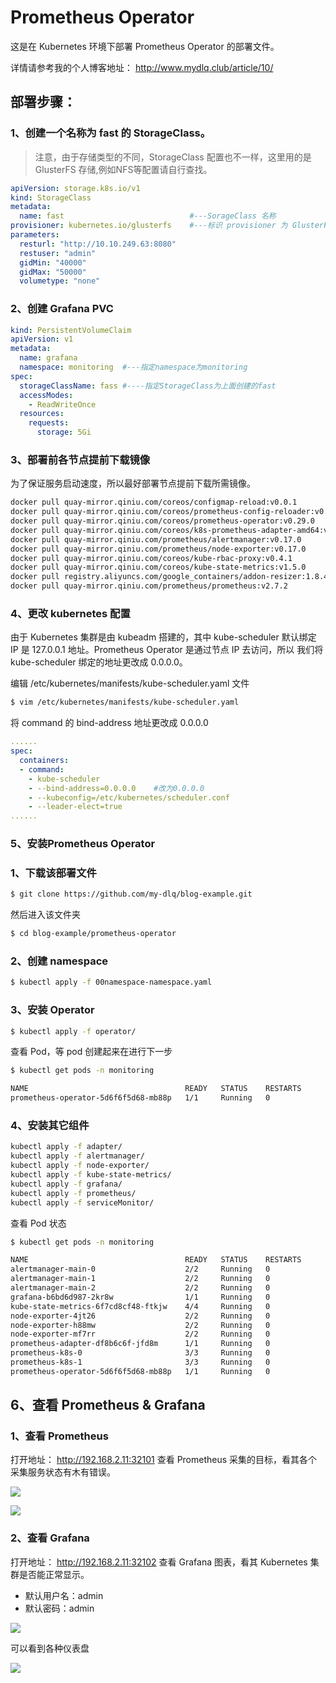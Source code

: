 # Prometheus Operator

这是在 Kubernetes 环境下部署 Prometheus Operator 的部署文件。

详情请参考我的个人博客地址： http://www.mydlq.club/article/10/

## 部署步骤：

### 1、创建一个名称为 fast 的 StorageClass。

> 注意，由于存储类型的不同，StorageClass 配置也不一样，这里用的是 GlusterFS 存储,例如NFS等配置请自行查找。

```yaml
apiVersion: storage.k8s.io/v1
kind: StorageClass
metadata:
  name: fast                            #---SorageClass 名称
provisioner: kubernetes.io/glusterfs    #---标识 provisioner 为 GlusterFS
parameters:
  resturl: "http://10.10.249.63:8080"   
  restuser: "admin"
  gidMin: "40000"
  gidMax: "50000"
  volumetype: "none" 
```

### 2、创建 Grafana PVC

```yaml
kind: PersistentVolumeClaim
apiVersion: v1
metadata:
  name: grafana
  namespace: monitoring  #---指定namespace为monitoring
spec:
  storageClassName: fass #----指定StorageClass为上面创建的fast
  accessModes:
    - ReadWriteOnce
  resources:
    requests:
      storage: 5Gi
```

### 3、部署前各节点提前下载镜像

为了保证服务启动速度，所以最好部署节点提前下载所需镜像。

```bash
docker pull quay-mirror.qiniu.com/coreos/configmap-reload:v0.0.1
docker pull quay-mirror.qiniu.com/coreos/prometheus-config-reloader:v0.29.0
docker pull quay-mirror.qiniu.com/coreos/prometheus-operator:v0.29.0
docker pull quay-mirror.qiniu.com/coreos/k8s-prometheus-adapter-amd64:v0.4.1
docker pull quay-mirror.qiniu.com/prometheus/alertmanager:v0.17.0
docker pull quay-mirror.qiniu.com/prometheus/node-exporter:v0.17.0 
docker pull quay-mirror.qiniu.com/coreos/kube-rbac-proxy:v0.4.1
docker pull quay-mirror.qiniu.com/coreos/kube-state-metrics:v1.5.0
docker pull registry.aliyuncs.com/google_containers/addon-resizer:1.8.4
docker pull quay-mirror.qiniu.com/prometheus/prometheus:v2.7.2
```

### 4、更改 kubernetes 配置

由于 Kubernetes 集群是由 kubeadm 搭建的，其中 kube-scheduler 默认绑定 IP 是 127.0.0.1 地址。Prometheus Operator 是通过节点 IP 去访问，所以 我们将 kube-scheduler 绑定的地址更改成 0.0.0.0。

编辑 /etc/kubernetes/manifests/kube-scheduler.yaml 文件

```bash
$ vim /etc/kubernetes/manifests/kube-scheduler.yaml
```

将 command 的 bind-address 地址更改成 0.0.0.0

```yaml
......
spec:
  containers:
  - command:
    - kube-scheduler
    - --bind-address=0.0.0.0    #改为0.0.0.0
    - --kubeconfig=/etc/kubernetes/scheduler.conf
    - --leader-elect=true
......
```

### 5、安装Prometheus Operator

### 1、下载该部署文件

```bash
$ git clone https://github.com/my-dlq/blog-example.git
```

然后进入该文件夹

```bash
$ cd blog-example/prometheus-operator
```

### 2、创建 namespace

```bash
$ kubectl apply -f 00namespace-namespace.yaml
```

### 3、安装 Operator

```bash
$ kubectl apply -f operator/
```

查看 Pod，等 pod 创建起来在进行下一步

```bash
$ kubectl get pods -n monitoring

NAME                                   READY   STATUS    RESTARTS
prometheus-operator-5d6f6f5d68-mb88p   1/1     Running   0  
```

### 4、安装其它组件

```bash
kubectl apply -f adapter/
kubectl apply -f alertmanager/
kubectl apply -f node-exporter/
kubectl apply -f kube-state-metrics/
kubectl apply -f grafana/
kubectl apply -f prometheus/
kubectl apply -f serviceMonitor/
```

查看 Pod 状态

```bash
$ kubectl get pods -n monitoring

NAME                                   READY   STATUS    RESTARTS
alertmanager-main-0                    2/2     Running   0          
alertmanager-main-1                    2/2     Running   0         
alertmanager-main-2                    2/2     Running   0         
grafana-b6bd6d987-2kr8w                1/1     Running   0
kube-state-metrics-6f7cd8cf48-ftkjw    4/4     Running   0          
node-exporter-4jt26                    2/2     Running   0  
node-exporter-h88mw                    2/2     Running   0          
node-exporter-mf7rr                    2/2     Running   0 
prometheus-adapter-df8b6c6f-jfd8m      1/1     Running   0          
prometheus-k8s-0                       3/3     Running   0  
prometheus-k8s-1                       3/3     Running   0  
prometheus-operator-5d6f6f5d68-mb88p   1/1     Running   0  
```

## 6、查看 Prometheus & Grafana

### 1、查看 Prometheus

打开地址： http://192.168.2.11:32101 查看 Prometheus 采集的目标，看其各个采集服务状态有木有错误。

![](http://ww1.sinaimg.cn/large/007vhU0ely1g3tcklnr5jj30t60c5t8r.jpg)

![](http://ww1.sinaimg.cn/large/007vhU0ely1g3tckfdzddj30t60uh75l.jpg)
### 2、查看 Grafana

打开地址： http://192.168.2.11:32102 查看 Grafana 图表，看其 Kubernetes 集群是否能正常显示。

- 默认用户名：admin
- 默认密码：admin

![](http://ww1.sinaimg.cn/large/007vhU0ely1g3tcg38zedj30t60fm3z1.jpg)

可以看到各种仪表盘

![](http://ww1.sinaimg.cn/large/007vhU0ely1g3tci1ehi4j30t60qytah.jpg)